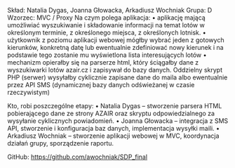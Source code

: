 Skład: Natalia Dygas, Joanna Głowacka, Arkadiusz Wochniak
Grupa: D 
Wzorzec: MVC  / Proxy
Na czym polega aplikacja: 
    • aplikację mającą umożliwiać wyszukiwanie i składowanie informacji na temat lotów w określonym terminie, z określonego miejsca, z określonych lotnisk. 
    • użytkownik z poziomu aplikacji webowej mógłby wybrać jeden z gotowych kierunków, konkretną datę lub ewentualnie zdefiniować nowy kierunek i na podstawie tego zostanie mu wyświetlona lista interesujących lotów
    • mechanizm opierałby się na parserze html, który ściągałby dane z wyszukiwarki lotów azair.cz i zapisywał do bazy danych. Oddzielny skrypt PHP (serwer) wysyłałby cyklicznie zapisane dane do maila albo ewentualnie przez API SMS (dynamicznej bazy danych odświeżanej w czasie rzeczywistym)

Kto, robi poszczególne etapy:
    • Natalia Dygas – stworzenie parsera HTML pobierającego dane ze strony AZAIR oraz skryptu odpowiedzialnego za wysyłanie cyklicznych powiadomień.
    • Joanna Głowacka – integracja z SMS API, stworzenie i konfiguracja baz danych, implementacja wysyłki maili.
    • Arkadiusz Wochniak – stworzenie aplikacji webowej w MVC, koordynacja działań grupy, sporządzenie raportu.

GitHub: https://github.com/awochniak/SDP_final
